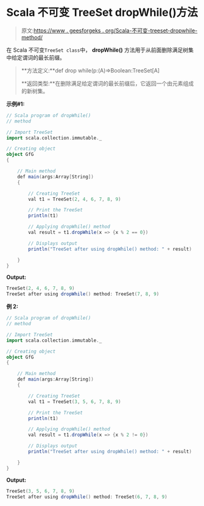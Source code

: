 # Scala 不可变 TreeSet dropWhile()方法

> 原文:[https://www . geesforgeks . org/Scala-不可变-treeset-dropwhile-method/](https://www.geeksforgeeks.org/scala-immutable-treeset-dropwhile-method/)

在 Scala 不可变`TreeSet class`中， **dropWhile()** 方法用于从前面删除满足树集中给定谓词的最长前缀。

> **方法定义:**def drop while(p:(A)=>Boolean:TreeSet[A]
> 
> **返回类型:**在删除满足给定谓词的最长前缀后，它返回一个由元素组成的新树集。

**示例#1:**

```scala
// Scala program of dropWhile() 
// method 

// Import TreeSet
import scala.collection.immutable._

// Creating object 
object GfG 
{ 

    // Main method 
    def main(args:Array[String]) 
    { 

        // Creating TreeSet
        val t1 = TreeSet(2, 4, 6, 7, 8, 9) 

        // Print the TreeSet
        println(t1) 

        // Applying dropWhile() method  
        val result = t1.dropWhile(x => {x % 2 == 0})

        // Displays output 
        println("TreeSet after using dropWhile() method: " + result)

    } 
} 
```

**Output:**

```scala
TreeSet(2, 4, 6, 7, 8, 9)
TreeSet after using dropWhile() method: TreeSet(7, 8, 9)

```

**例 2:**

```scala
// Scala program of dropWhile() 
// method 

// Import TreeSet
import scala.collection.immutable._

// Creating object 
object GfG 
{ 

    // Main method 
    def main(args:Array[String]) 
    { 

        // Creating TreeSet
        val t1 = TreeSet(3, 5, 6, 7, 8, 9) 

        // Print the TreeSet
        println(t1) 

        // Applying dropWhile() method  
        val result = t1.dropWhile(x => {x % 2 != 0})

        // Displays output 
        println("TreeSet after using dropWhile() method: " + result)

    } 
} 
```

**Output:**

```scala
TreeSet(3, 5, 6, 7, 8, 9)
TreeSet after using dropWhile() method: TreeSet(6, 7, 8, 9)

```